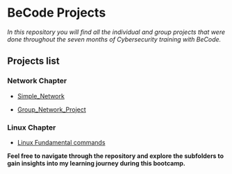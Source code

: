 # BeCode Projects

*In this repository you will find all the individual and group projects that were done throughout the seven months of Cybersecurity training with BeCode.* 

## Projects list

### Network Chapter

   - [Simple_Network](https://github.com/Crucius96/Becode-Projects/tree/master/Simple_Network)

   - [Group_Network_Project](https://github.com/Crucius96/Becode-Projects/tree/master/Group_Network_Project)

### Linux Chapter

   - [Linux Fundamental commands]()


**Feel free to navigate through the repository and explore the subfolders to gain insights into my learning journey during this bootcamp.**
